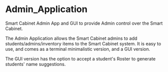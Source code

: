 # Admin_Application
Smart Cabinet Admin App and GUI to provide Admin control over the Smart Cabinet.

The Admin Application allows the Smart Cabinet admins to add students/admins/inventory items to the Smart Cabinet system. It is easy to use, and comes as a terminal minimalistic version, and a GUI version. 

The GUI version has the option to accept a student's Roster to generate students' name suggestions.
